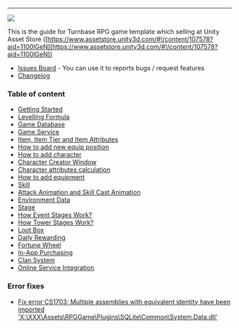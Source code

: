 * * *

![](https://cdn-images-1.medium.com/max/800/1*-8wsUh8HvDr029jiolcp9A.png)

This is the guide for Turnbase RPG game template which selling at Unity Asset Store ([https://www.assetstore.unity3d.com/#!/content/107578?aid=1100lGeN](https://www.assetstore.unity3d.com/#!/content/107578?aid=1100lGeN))

* [Issues Board](https://github.com/suriyun-production/turnbase-rpg-docs/issues) - You can use it to reports bugs / request features
* [Changelog](pages/000-changelog)

### Table of content

*   [Getting Started](pages/001-getting-started)
*   [Levelling Formula](pages/002-levelling-formula)
*   [Game Database](pages/003-game-database)
*   [Game Service](pages/017-game-service)
*   [Item, Item Tier and Item Attributes](pages/004-item--item-tier-and-item-attributes)
*   [How to add new equip position](pages/021-how-to-add-new-equip-position)
*   [How to add character](pages/005-how-to-add-character)
*   [Character Creator Window](pages/018-character-creator-window)
*   [Character attributes calculation](pages/024-character-attributes-calculation)
*   [How to add equipment](pages/006-how-to-add-equipment)
*   [Skill](pages/007-skill)
*   [Attack Animation and Skill Cast Animation](pages/008-attack-animation-and-skill-cast-animation)
*   [Environment Data](pages/009-environment-data)
*   [Stage](pages/010-stage)
*   [How Event Stages Work?](pages/019-how-event-stage-work)
*   [How Tower Stages Work?](pages/020-how-tower-stage-work)
*   [Loot Box](pages/011-loot-box)
*   [Daily Rewarding](pages/022-daily-rewarding)
*   [Fortune Wheel](pages/023-fortune-wheel)
*   [In-App Purchasing](pages/012-in-app-purchasing)
*   [Clan System](pages/016-clan)
*   [Online Service Integration](pages/015-online-service-integration)

### Error fixes

*   [Fix error CS1703: Multiple assemblies with equivalent identity have been imported 'X:\XXX\Assets\RPGGame\Plugins\SQLite\Common\System.Data.dll'](pages/100-fix-multiple-assemblies-imported-system.data)
